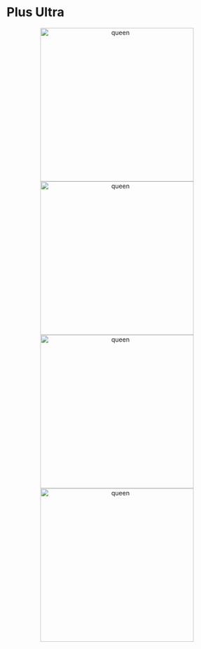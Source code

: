 # Plus Ultra

<div align = "center">

<img width = "350"  alt = "queen" src ="https://user-images.githubusercontent.com/81146131/178315633-0d0ba32f-4ba2-45bc-875d-6d930d8704e9.png">
<img width = "350" alt = "queen" src ="https://user-images.githubusercontent.com/81146131/178315684-7d40603f-8e8f-4641-b460-e05efd723a45.png"><br/>
<img width = "350" alt = "queen" src ="https://user-images.githubusercontent.com/81146131/178315596-7eff91c5-116f-46d3-bee7-fdcfd88d628a.png">
<img width = "350" alt = "queen" src ="https://user-images.githubusercontent.com/81146131/178315551-e9ad3ae9-5501-4a7d-8143-c3a8c1dd5b23.png">
